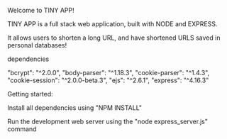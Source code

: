 Welcome to TINY APP!

TINY APP is a full stack web application, built with NODE and EXPRESS.

It allows users to shorten a long URL, and have shortened URLS saved in personal databases!







dependencies


"bcrypt": "^2.0.0",
"body-parser": "^1.18.3",
"cookie-parser": "^1.4.3",
"cookie-session": "^2.0.0-beta.3",
"ejs": "^2.6.1",
"express": "^4.16.3"


Getting started:

Install all dependencies using "NPM INSTALL"

Run the development web server using the "node express_server.js" command
